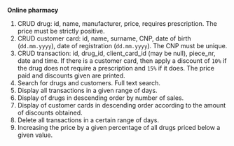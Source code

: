 **Online pharmacy**

1. CRUD drug: id, name, manufacturer, price, requires prescription. The price must be strictly positive.
2. CRUD customer card: id, name, surname, CNP, date of birth (`dd.mm.yyyy`), date of registration (`dd.mm.yyyy`). The CNP must be unique.
3. CRUD transaction: id, drug_id, client_card_id (may be null), piece_nr, date and time. If there is a customer card, then apply a discount of `10%` if the drug does not require a prescription and `15%` if it does. The price paid and discounts given are printed.
4. Search for drugs and customers. Full text search.
5. Display all transactions in a given range of days.
6. Display of drugs in descending order by number of sales.
7. Display of customer cards in descending order according to the amount of discounts obtained.
8. Delete all transactions in a certain range of days.
9. Increasing the price by a given percentage of all drugs priced below a given value.